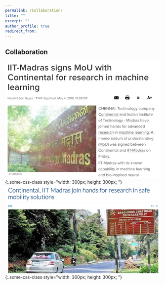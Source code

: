 ```yaml
---
permalink: /Collaboration/
title: ""
excerpt: ""
author_profile: true
redirect_from: 
---
```

## Collaboration
![test](a.png){:.some-css-class style="width: 300px; height: 300px; "}   
![test](b.png){:.some-css-class style="width: 300px; height: 300px; "}

